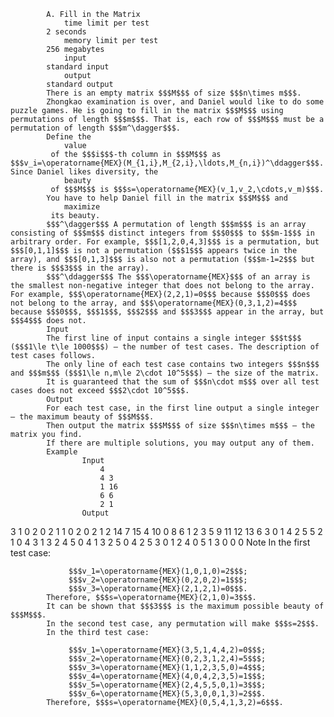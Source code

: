			A. Fill in the Matrix
				time limit per test
			2 seconds
				memory limit per test
			256 megabytes
				input
			standard input
				output
			standard output
			There is an empty matrix $$$M$$$ of size $$$n\times m$$$.
			Zhongkao examination is over, and Daniel would like to do some puzzle games. He is going to fill in the matrix $$$M$$$ using permutations of length $$$m$$$. That is, each row of $$$M$$$ must be a permutation of length $$$m^\dagger$$$.
			Define the 
				value
			 of the $$$i$$$-th column in $$$M$$$ as $$$v_i=\operatorname{MEX}(M_{1,i},M_{2,i},\ldots,M_{n,i})^\ddagger$$$. Since Daniel likes diversity, the 
				beauty
			 of $$$M$$$ is $$$s=\operatorname{MEX}(v_1,v_2,\cdots,v_m)$$$.
			You have to help Daniel fill in the matrix $$$M$$$ and 
				maximize
			 its beauty.
			$$$^\dagger$$$ A permutation of length $$$m$$$ is an array consisting of $$$m$$$ distinct integers from $$$0$$$ to $$$m-1$$$ in arbitrary order. For example, $$$[1,2,0,4,3]$$$ is a permutation, but $$$[0,1,1]$$$ is not a permutation ($$$1$$$ appears twice in the array), and $$$[0,1,3]$$$ is also not a permutation ($$$m-1=2$$$ but there is $$$3$$$ in the array).
			$$$^\ddagger$$$ The $$$\operatorname{MEX}$$$ of an array is the smallest non-negative integer that does not belong to the array. For example, $$$\operatorname{MEX}(2,2,1)=0$$$ because $$$0$$$ does not belong to the array, and $$$\operatorname{MEX}(0,3,1,2)=4$$$ because $$$0$$$, $$$1$$$, $$$2$$$ and $$$3$$$ appear in the array, but $$$4$$$ does not.
			Input
			The first line of input contains a single integer $$$t$$$ ($$$1\le t\le 1000$$$) — the number of test cases. The description of test cases follows.
			The only line of each test case contains two integers $$$n$$$ and $$$m$$$ ($$$1\le n,m\le 2\cdot 10^5$$$) — the size of the matrix.
			It is guaranteed that the sum of $$$n\cdot m$$$ over all test cases does not exceed $$$2\cdot 10^5$$$.
			Output
			For each test case, in the first line output a single integer — the maximum beauty of $$$M$$$.
			Then output the matrix $$$M$$$ of size $$$n\times m$$$ — the matrix you find.
			If there are multiple solutions, you may output any of them.
			Example
					Input
						4
						4 3
						1 16
						6 6
						2 1
					Output
					
3
1 0 2
0 2 1
1 0 2
0 2 1
2
14 7 15 4 10 0 8 6 1 2 3 5 9 11 12 13 
6
3 0 1 4 2 5 
5 2 1 0 4 3 
1 3 2 4 5 0 
4 1 3 2 5 0 
4 2 5 3 0 1 
2 4 0 5 1 3
0
0
0
			Note
			In the first test case:
			 
				 $$$v_1=\operatorname{MEX}(1,0,1,0)=2$$$; 
				 $$$v_2=\operatorname{MEX}(0,2,0,2)=1$$$; 
				 $$$v_3=\operatorname{MEX}(2,1,2,1)=0$$$. 
			Therefore, $$$s=\operatorname{MEX}(2,1,0)=3$$$. 
			It can be shown that $$$3$$$ is the maximum possible beauty of $$$M$$$.
			In the second test case, any permutation will make $$$s=2$$$.
			In the third test case:
			 
				 $$$v_1=\operatorname{MEX}(3,5,1,4,4,2)=0$$$; 
				 $$$v_2=\operatorname{MEX}(0,2,3,1,2,4)=5$$$; 
				 $$$v_3=\operatorname{MEX}(1,1,2,3,5,0)=4$$$; 
				 $$$v_4=\operatorname{MEX}(4,0,4,2,3,5)=1$$$; 
				 $$$v_5=\operatorname{MEX}(2,4,5,5,0,1)=3$$$; 
				 $$$v_6=\operatorname{MEX}(5,3,0,0,1,3)=2$$$. 
			Therefore, $$$s=\operatorname{MEX}(0,5,4,1,3,2)=6$$$. 
